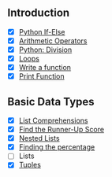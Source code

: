 ## Introduction

- [x] [Python If-Else](https://github.com/rdvnabay/hackerrank-python/blob/main/Introduction/python_If_else.py)
- [x] [Arithmetic Operators](https://github.com/rdvnabay/hackerrank-python/blob/main/Introduction/arithmetic_operators.py) 
- [x] [Python: Division](https://github.com/rdvnabay/hackerrank-python/blob/main/Introduction/python_division.py)
- [x] [Loops](https://github.com/rdvnabay/hackerrank-python/blob/main/Introduction/loops.py) 
- [x] [Write a function](https://github.com/rdvnabay/hackerrank-python/blob/main/Introduction/write_a_function.py)
- [x] [Print Function](https://github.com/rdvnabay/hackerrank-python/blob/main/Introduction/print_function.py)

## Basic Data Types

- [x] [List Comprehensions](https://github.com/rdvnabay/hackerrank-python/blob/main/BasicDataTypes/list_comprehensions.py)
- [x] [Find the Runner-Up Score](https://github.com/rdvnabay/hackerrank-python/blob/main/BasicDataTypes/find_the_runner-up_score.py)
- [x] [Nested Lists](https://github.com/rdvnabay/hackerrank-python/blob/main/BasicDataTypes/nested_lists.py)
- [x] [Finding the percentage](https://github.com/rdvnabay/hackerrank-python/blob/main/BasicDataTypes/finding_the_percentage.py)
- [ ] Lists
- [x] [Tuples](https://github.com/rdvnabay/hackerrank-python/blob/main/BasicDataTypes/tuples.py)
